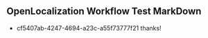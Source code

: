 ## OpenLocalization Workflow Test MarkDown
* cf5407ab-4247-4694-a23c-a55f73777f21 thanks!

<!--HONumber=Jul16_HO2-->


